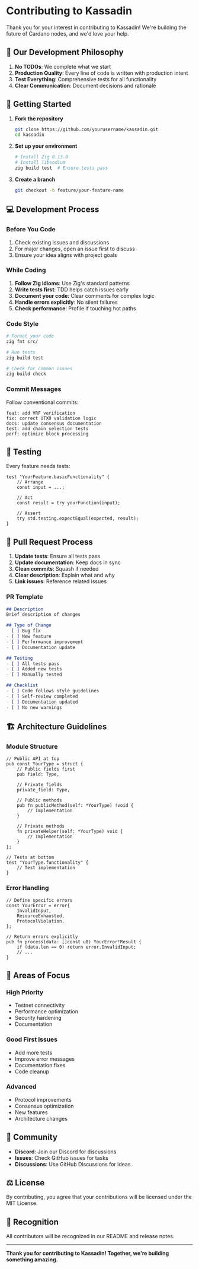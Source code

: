 # Contributing to Kassadin

Thank you for your interest in contributing to Kassadin! We're building the future of Cardano nodes, and we'd love your help.

## 🎯 Our Development Philosophy

1. **No TODOs**: We complete what we start
2. **Production Quality**: Every line of code is written with production intent
3. **Test Everything**: Comprehensive tests for all functionality
4. **Clear Communication**: Document decisions and rationale

## 🚀 Getting Started

1. **Fork the repository**
   ```bash
   git clone https://github.com/yourusername/kassadin.git
   cd kassadin
   ```

2. **Set up your environment**
   ```bash
   # Install Zig 0.13.0
   # Install libsodium
   zig build test  # Ensure tests pass
   ```

3. **Create a branch**
   ```bash
   git checkout -b feature/your-feature-name
   ```

## 💻 Development Process

### Before You Code

1. Check existing issues and discussions
2. For major changes, open an issue first to discuss
3. Ensure your idea aligns with project goals

### While Coding

1. **Follow Zig idioms**: Use Zig's standard patterns
2. **Write tests first**: TDD helps catch issues early
3. **Document your code**: Clear comments for complex logic
4. **Handle errors explicitly**: No silent failures
5. **Check performance**: Profile if touching hot paths

### Code Style

```bash
# Format your code
zig fmt src/

# Run tests
zig build test

# Check for common issues
zig build check
```

### Commit Messages

Follow conventional commits:
```
feat: add VRF verification
fix: correct UTXO validation logic
docs: update consensus documentation
test: add chain selection tests
perf: optimize block processing
```

## 🧪 Testing

Every feature needs tests:

```zig
test "YourFeature.basicFunctionality" {
    // Arrange
    const input = ...;
    
    // Act
    const result = try yourFunction(input);
    
    // Assert
    try std.testing.expectEqual(expected, result);
}
```

## 📝 Pull Request Process

1. **Update tests**: Ensure all tests pass
2. **Update documentation**: Keep docs in sync
3. **Clean commits**: Squash if needed
4. **Clear description**: Explain what and why
5. **Link issues**: Reference related issues

### PR Template

```markdown
## Description
Brief description of changes

## Type of Change
- [ ] Bug fix
- [ ] New feature
- [ ] Performance improvement
- [ ] Documentation update

## Testing
- [ ] All tests pass
- [ ] Added new tests
- [ ] Manually tested

## Checklist
- [ ] Code follows style guidelines
- [ ] Self-review completed
- [ ] Documentation updated
- [ ] No new warnings
```

## 🏗️ Architecture Guidelines

### Module Structure

```zig
// Public API at top
pub const YourType = struct {
    // Public fields first
    pub field: Type,
    
    // Private fields
    private_field: Type,
    
    // Public methods
    pub fn publicMethod(self: *YourType) !void {
        // Implementation
    }
    
    // Private methods
    fn privateHelper(self: *YourType) void {
        // Implementation
    }
};

// Tests at bottom
test "YourType.functionality" {
    // Test implementation
}
```

### Error Handling

```zig
// Define specific errors
const YourError = error{
    InvalidInput,
    ResourceExhausted,
    ProtocolViolation,
};

// Return errors explicitly
pub fn process(data: []const u8) YourError!Result {
    if (data.len == 0) return error.InvalidInput;
    // ...
}
```

## 🎯 Areas of Focus

### High Priority
- Testnet connectivity
- Performance optimization
- Security hardening
- Documentation

### Good First Issues
- Add more tests
- Improve error messages
- Documentation fixes
- Code cleanup

### Advanced
- Protocol improvements
- Consensus optimization
- New features
- Architecture changes

## 🤝 Community

- **Discord**: Join our Discord for discussions
- **Issues**: Check GitHub issues for tasks
- **Discussions**: Use GitHub Discussions for ideas

## ⚖️ License

By contributing, you agree that your contributions will be licensed under the MIT License.

## 🙏 Recognition

All contributors will be recognized in our README and release notes.

---

**Thank you for contributing to Kassadin! Together, we're building something amazing.**